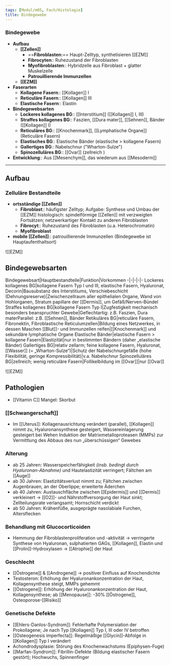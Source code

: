 ```yaml
---
tags: [Modul/m05, Fach/Histologie]
title: Bindegewebe
---
```

### Bindegewebe
- **Aufbau**
	- **[[Zellen]]**
		- ==**Fibroblasten:**== Haupt-Zelltyp, synthetisieren [[EZM]]
		- **Fibrocyten**:: Ruhezustand der Fibroblasten
		- **Myofibroblasten**:: Hybridzelle aus Fibroblast + glatter Muskelzelle
		- **Patrouillierende Immunzellen**
	- **[[EZM]]**
- **Faserarten**
	- **Kollagene Fasern**:: [[Kollagen]] I
	- **Reticuläre Fasern**:: [[Kollagen]] III
	- **Elastische Fasern**:: Elastin
- **Bindegewebsarten**
	- **Lockeres kollagenes BG**:: [[Interstitium]] ([[Kollagen]] I, III)
	- **Straffes kollagenes BG**:: Faszien, [[Dura mater]], [[Sehnen]], Bänder ([[Kollagen]] I)
	- **Reticuläres BG**:: [[Knochenmark]], [[Lymphatische Organe]] (Reticuläre Fasern)
	- **Elastisches BG**:: Elastische Bänder (elastische > kollagene Fasern)
	- **Gallertiges BG**:: Nabelschnur ("Wharton-Sulze")
	- **Spinozelluläres BG**:: [[Ovar]] (zellreich )
- **Entwicklung**:: Aus [[Mesenchym]], das wiederum aus [[Mesoderm]]
---


## Aufbau
### Zelluläre Bestandteile
- **ortsständige [[Zellen]]**
	- **Fibroblast**:: häufigster Zelltyp; Aufgabe: Synthese und Umbau der [[EZM]] histologisch: spindelförmige [[Zellen]] mit verzweigten Fortsätzen; netzwerkartiger Kontakt zu anderen Fibroblasten
	- **Fibrocyt**:: Ruhezustand des Fibroblasten (u.a. Heterochromatin­)
	- **Myofibroblast**
- **mobile [[Zellen]]**:: patrouillierende Immunzellen (Bindegewebe ist Hauptaufenthaltsort)


![[EZM]]

## Bindegewebsarten

Bindegewebsart|Hauptbestandteile|Funktion|Vorkommen
-|-|-|-|-
Lockeres kollagenes BG|kollagene Fasern Typ I und III, elastische Fasern, Hyaluronat, Decorin|Bausubstanz des Interstitiums, Verschiebeschicht (Dehnungsreserve)|Zwischenzellraum aller epithelialen Organe, Wand von Hohlorganen, Stratum papillare der [[Dermis]], um Gefäß/Nerven-Bündel
Straffes kollagenes BG|kollagene Fasern Typ I|Zugfestigkeit mechanisch besonders beanspruchter Gewebe|Geflechtartig: z.B. Faszien, Dura materParallel: z.B. [[Sehnen]], Bänder
Retikuläres BG|reticuläre Fasern, Fibronektin, Fibroblastische Reticulumzellen|Bildung eines Netzwerkes, in dessen Maschen [[Blut]]- und Immunzellen reifen|[[Knochenmark]] und  sekundäre lymphatische Organe
Elastische Bänder|elastische Fasern > kollagene Fasern|Elastizität|nur in bestimmten Bändern  (daher „elastische Bänder)
Gallertiges BG|relativ zellarm; feine kollagene Fasern, Hyaluronat, [[Wasser]] (= „Wharton-Sulze“)|Schutz der Nabelschnurgefäße (hohe Flexibilität, geringe Kompressibilität)|v.a. Nabelschnur
Spinozelluläres BG|zellreich; wenig reticuläre Fasern|Follikelbildung im [[Ovar]]|nur [[Ovar]]


![[EZM]]

## Pathologien

- [[Vitamin C]] Mangel: Skorbut

### [[Schwangerschaft]]

- Im [[Uterus]]: Kollagenausrichtung verändert (parallel), [[Kollagen]] nimmt zu, Hyaluronansynthese gesteigert, Wassereinlagerung gesteigert bei Wehen Induktion der Matrixmetalloproteasen (MMPs) zur Vermittlung des Abbaus des nun „überschüssigen“ Gewebes

### Alterung

- ab 25 Jahren: Wasserspeicherfähigkeit *(insb. bedingt durch Hyaluronan-Abnahme)* und Hautelastizität verringert; Fältchen am [[Auge]]
- ab 30 Jahren: Elastizitätsverlust nimmt zu; Fältchen zwischen Augenbrauen, an der Oberlippe; erweiterte Äderchen
- ab 40 Jahren: Austauschfläche zwischen [[Epidermis]] und [[Dermis]] verkleinert → [[O2]]- und Nährstoffversorgung der Haut sinkt; Zellteilungsrate verlangsamt; Hornschicht verdickt
- ab 50 Jahren: Krähenfüße, ausgeprägte nasolabiale Furchen, Altersflecken

### Behandlung mit Glucocorticoiden

- Hemmung der Fibroblastenproliferation und -aktivität → verringerte Synthese von Hyaluronan, sulphatierten GAGs, [[Kollagen]], Elastin und [[Prolin]]-Hydroxylasen → [[Atrophie]] der Haut

### Geschlecht

- [[Östrogene]] & [[Androgene]] → positiver Einfluss auf Knochendichte
- Testosteron: Erhöhung der Hyaluronankonzentration der Haut, Kollagensynthese steigt, MMPs gehemmt
- [[Östrogene]]: Erhöhung der Hyaluronankonzentration der Haut, Kollagensynthese­; ab [[Menopause]]: -30% [[Östrogene]], Osteoporose-[[Risiko]]

### Genetische Defekte

- [[Ehlers-Danlos-Syndrom]]: Fehlerhafte Polymersiation der Prokollagene; Je nach Typ [[Kollagen]] Typ I, III oder IV betroffen
- [[Osteogenesis imperfecta]]: Regelmäßige [[Glycin]]-Abfolge in [[Kollagen]] Typ I verändert
- Achondrodysplasie: Störung des Knochenwachstums (Epiphysen-Fuge)
- [[Marfan-Syndrom]]: Fibrillin-Defekte (Bildung elastischer Fasern gestört); Hochwuchs, Spinnenfinger


